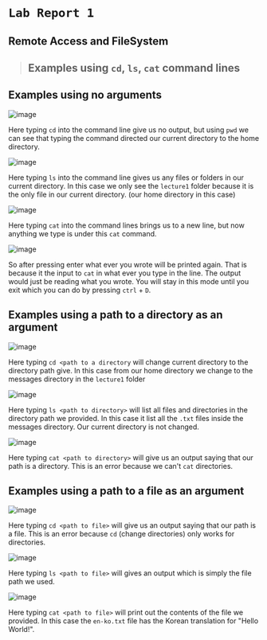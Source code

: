 # `Lab Report 1`

## Remote Access and FileSystem

> ## Examples using `cd`, `ls`, `cat` command lines



## **Examples using no arguments**

![image](https://github.com/m3cortez/cse15l-lab-reports/assets/130080853/514a4b78-7aac-465e-bd7a-9c889ea0cf25)

  Here typing `cd` into the command line give us no output, but using `pwd` we can see that typing the command directed our current directory to the home directory.



![image](https://github.com/m3cortez/cse15l-lab-reports/assets/130080853/4021f54a-a8f3-4bcd-943a-916200d59785)

  Here typing `ls` into the command line gives us any files or folders in our current directory. In this case we only see the `lecture1` folder because it is the only file in our current directory. (our home directory in this case)
  


![image](https://github.com/m3cortez/cse15l-lab-reports/assets/130080853/75d7111d-dbea-4e4a-bf11-1f5e4de7b67e)

  Here typing `cat` into the command lines brings us to a new line, but now anything we type is under this `cat` command. 

![image](https://github.com/m3cortez/cse15l-lab-reports/assets/130080853/4226ae49-4d00-44b6-8432-1df85b49fdf8)

  So after pressing enter what ever you wrote will be printed again. That is because it the input to `cat` in what ever you type in the line. The output would just be reading what you wrote. You will stay in this mode until you exit which you can do by pressing `ctrl` + `D`. 
  

  
## **Examples using a path to a directory as an argument**

![image](https://github.com/m3cortez/cse15l-lab-reports/assets/130080853/6bc98983-6927-4dfa-902f-93ec3d88812f)

Here typing `cd <path to a directory` will change current directory to the directory path give. In this case from our home directory we change to the messages directory in the `lecture1` folder 



![image](https://github.com/m3cortez/cse15l-lab-reports/assets/130080853/56ee6178-c88e-4fa7-8fbc-e734b75ea935)

Here typing `ls <path to directory>` will list all files and directories in the directory path we provided. In this case it list all the `.txt` files inside the messages directory. Our current directory is not changed.



![image](https://github.com/m3cortez/cse15l-lab-reports/assets/130080853/b54daa80-6c70-48d3-8f03-16a3364c1920)

Here typing `cat <path to directory>` will give us an output saying that our path is a directory. This is an error because we can't `cat` directories.



## **Examples using a path to a file as an argument**

![image](https://github.com/m3cortez/cse15l-lab-reports/assets/130080853/50940d96-5618-44e4-9d00-28ac068107aa)

Here typing `cd <path to file>` will give us an output saying that our path is a file. This is an error because `cd` (change directories) only works for directories.

![image](https://github.com/m3cortez/cse15l-lab-reports/assets/130080853/a739dc95-4480-4512-9974-025c4a603850)

Here typing `ls <path to file>` will gives an output which is simply the file path we used. 

![image](https://github.com/m3cortez/cse15l-lab-reports/assets/130080853/2f292da6-ce18-4435-b4b9-63a8ec751061)

Here typing `cat <path to file>` will print out the contents of the file we provided. In this case the `en-ko.txt` file has the Korean translation for "Hello World!".
